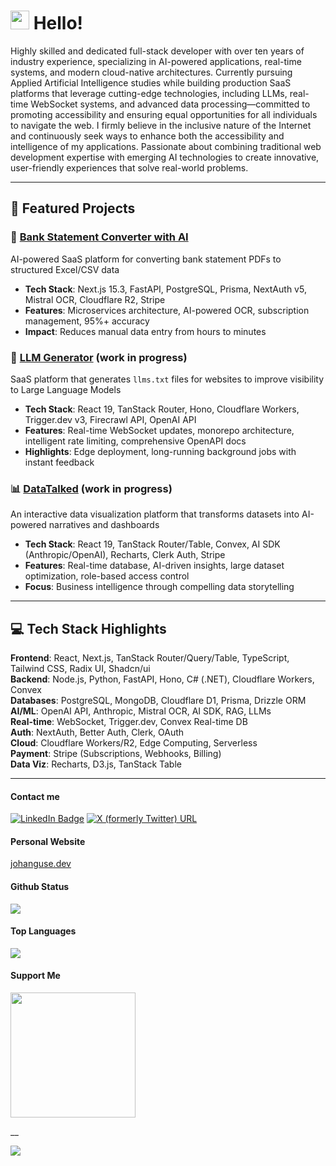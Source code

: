 <h1><img src="https://emojis.slackmojis.com/emojis/images/1588262851/8816/meow_bread_appear.gif?1588262851" width="30"/> Hello! </h1>

<p>Highly skilled and dedicated full-stack developer with over ten years of industry experience, specializing in AI-powered applications, real-time systems, and modern cloud-native architectures. Currently pursuing Applied Artificial Intelligence studies while building production SaaS platforms that leverage cutting-edge technologies, including LLMs, real-time WebSocket systems, and advanced data processing—committed to promoting accessibility and ensuring equal opportunities for all individuals to navigate the web. I firmly believe in the inclusive nature of the Internet and continuously seek ways to enhance both the accessibility and intelligence of my applications. Passionate about combining traditional web development expertise with emerging AI technologies to create innovative, user-friendly experiences that solve real-world problems.</p>

---

## 🚀 Featured Projects

### 🤖 [Bank Statement Converter with AI](https://bankstatementconverterwithai.com/)
AI-powered SaaS platform for converting bank statement PDFs to structured Excel/CSV data
- **Tech Stack**: Next.js 15.3, FastAPI, PostgreSQL, Prisma, NextAuth v5, Mistral OCR, Cloudflare R2, Stripe
- **Features**: Microservices architecture, AI-powered OCR, subscription management, 95%+ accuracy
- **Impact**: Reduces manual data entry from hours to minutes

### 🔗 [LLM Generator](https://llmgenerator.com/) (work in progress)
SaaS platform that generates `llms.txt` files for websites to improve visibility to Large Language Models
- **Tech Stack**: React 19, TanStack Router, Hono, Cloudflare Workers, Trigger.dev v3, Firecrawl API, OpenAI API
- **Features**: Real-time WebSocket updates, monorepo architecture, intelligent rate limiting, comprehensive OpenAPI docs
- **Highlights**: Edge deployment, long-running background jobs with instant feedback

### 📊 [DataTalked](https://datatalked.com/) (work in progress)
An interactive data visualization platform that transforms datasets into AI-powered narratives and dashboards
- **Tech Stack**: React 19, TanStack Router/Table, Convex, AI SDK (Anthropic/OpenAI), Recharts, Clerk Auth, Stripe
- **Features**: Real-time database, AI-driven insights, large dataset optimization, role-based access control
- **Focus**: Business intelligence through compelling data storytelling

---

## 💻 Tech Stack Highlights

**Frontend**: React, Next.js, TanStack Router/Query/Table, TypeScript, Tailwind CSS, Radix UI, Shadcn/ui  
**Backend**: Node.js, Python, FastAPI, Hono, C# (.NET), Cloudflare Workers, Convex  
**Databases**: PostgreSQL, MongoDB, Cloudflare D1, Prisma, Drizzle ORM  
**AI/ML**: OpenAI API, Anthropic, Mistral OCR, AI SDK, RAG, LLMs  
**Real-time**: WebSocket, Trigger.dev, Convex Real-time DB  
**Auth**: NextAuth, Better Auth, Clerk, OAuth  
**Cloud**: Cloudflare Workers/R2, Edge Computing, Serverless  
**Payment**: Stripe (Subscriptions, Webhooks, Billing)  
**Data Viz**: Recharts, D3.js, TanStack Table

---

<h4>Contact me</h4>

<p><a href="https://www.linkedin.com/in/johanguse/"><img src="https://img.shields.io/badge/-@johanguse-0077B5?style=flat-square&amp;labelColor=0077B5&amp;logo=LinkedIn&amp;link=https://www.linkedin.com/in/johanguse/" alt="LinkedIn Badge"></a>
  <a href="https://twitter.com/johanguse/"><img alt="X (formerly Twitter) URL" src="https://img.shields.io/twitter/url?url=https%3A%2F%2Ftwitter.com%2Fjohanguse%2F&style=flat-square&logo=twitter&label=My%20Twitter&link=https%3A%2F%2Ftwitter.com%2Fjohanguse%2F">
</a></p>


<h4>Personal Website</h4>
<a href="http://johanguse.dev/">johanguse.dev</a>

<h4>Github Status</h4>
<picture>
  <source
    srcset="https://github-readme-stats.vercel.app/api?username=johanguse&show_icons=true&theme=dark"
    media="(prefers-color-scheme: dark)"
  />
  <source
    srcset="https://github-readme-stats.vercel.app/api?username=johanguse&show_icons=true"
    media="(prefers-color-scheme: light), (prefers-color-scheme: no-preference)"
  />
  <img src="https://github-readme-stats.vercel.app/api?username=johanguse&show_icons=true" />
</picture>

<h4>Top Languages</h4>
<picture>
  <source
    srcset="https://github-readme-stats.vercel.app/api/top-langs/?username=johanguse&layout=compact&theme=dark"
    media="(prefers-color-scheme: dark)"
  />
  <source
    srcset="https://github-readme-stats.vercel.app/api/top-langs/?username=johanguse&layout=compact"
    media="(prefers-color-scheme: light), (prefers-color-scheme: no-preference)"
  />
  <img src="https://github-readme-stats.vercel.app/api/top-langs/?username=johanguse&layout=compact" />
</picture>

<h4>Support Me</h4>
<a href="https://www.buymeacoffee.com/johanguse"><img src="https://cdn.buymeacoffee.com/buttons/v2/default-yellow.png" width="200" /></a>

__

![](http://estruyf-github.azurewebsites.net/api/VisitorHit?user=johanguse&repo=johanguse&countColorcountColor)
